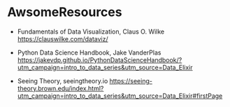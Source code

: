 # AwsomeResources

- Fundamentals of Data Visualization, Claus O. Wilke
https://clauswilke.com/dataviz/

- Python Data Science Handbook, Jake VanderPlas
https://jakevdp.github.io/PythonDataScienceHandbook/?utm_campaign=intro_to_data_series&utm_source=Data_Elixir

- Seeing Theory, seeingtheory.io
https://seeing-theory.brown.edu/index.html?utm_campaign=intro_to_data_series&utm_source=Data_Elixir#firstPage
